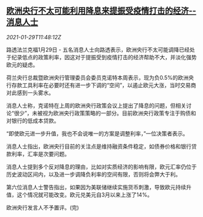 <!--1611921311000-->
[欧洲央行不太可能利用降息来提振受疫情打击的经济--消息人士](https://cn.reuters.com/article/ecb-policy-rates-covid-0129-idCNKBS29Y1ET)
------

<div><i>2021-01-29T11:48:12Z</i></div><p>路透法兰克福1月29日 - 五名消息人士向路透表示，欧洲央行不太可能调降已经处于纪录低点的政策利率，因这对于提振受到疫情打击的经济帮助不大，并淡化强势欧元的疑虑。</p><p>荷兰央行总裁暨欧洲央行管理委员会委员克诺特本周表示，现为负0.5%的欧洲央行存款工具利率在必要时还有进一步下调的“空间”，以遏止欧元大涨，当时交易商对此感到一头雾水。</p><p>消息人士称，克诺特在上周的欧洲央行政策会议上提出了降息的问题，但相关讨论“很少”，未被视为欧洲央行政策策略的一部分。目前欧洲央行政策专注于购债和对银行的低成本贷款。</p><p>“即使欧元进一步升值，我也不会说唯一的方案是调整利率，”一位决策者表示。</p><p>消息人士指出，欧洲央行目前的关注点是维持融资条件稳定，如债券价格和银行贷款利率，汇率是次要问题。</p><p>消息人士提到多个反对降息的理由，比如对实质经济的影响有限，欧元汇率仍位于历史波动区间内，以及进一步调降负利率的空间有限，否则将会弊大于利。</p><p>第六位消息人士警告指出，如果因为美联储继续实施货币刺激，导致欧元持续升值，这个情况就可能改变。欧元兑美元自3月以来上涨了14%。</p><p>欧洲央行发言人不予置评。(完)</p>
